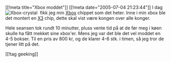 [[!meta  title="Xbox moddet"]]
[[!meta  date="2005-07-04 21:23:44"]]
<img src="http://pjatt.net/wp-content/xboxcrystal.jpg" alt="Xbox-crystal" align="left" style="padding-right: 5px;"  />I dag fikk jeg min <a href="http://www.microsoft.com/xbox/">Xbox</a> chippet som det heter. Inne i min xbox ble det montert en <a href="http://www.teamxecuter.com/">X3</a> chip, dette skal vist være kongen over alle konger.

Hele seansen tok rundt 10 minutter, pluss vente tid på at de før meg i køen skulle ha fått mekket sine xbox'er. Mens jeg var det ble det vel moddet en 4-5 bokser. Til en pris av 800 kr, og de klarer 4-6 stk. i timen, så jeg tror de tjener litt på det.

[[!tag  geeking]]